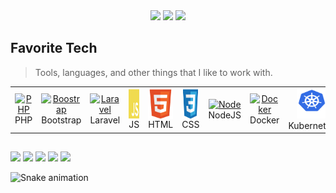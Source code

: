 <div align="center">
  <a href="https://github.com/elvis7t"><img src="https://readme-typing-svg.herokuapp.com?color=3BAEF7&lines=Hello!+I'm+Elvis+Leite+%7C+Web+Developer;Welcome+to+my++Github;If+you+want+to+get+in+touch;send+me+an+email+and+let's+form+a+team!;&center=true&width=800&height=55"></a>

  <img height="180em" src="https://github-readme-stats.vercel.app/api?username=elvis7t&show_icons=true&theme=cobalt&include_all_commits=true&count_private=true"/>
  <img height="180em" src="https://github-readme-stats.vercel.app/api/top-langs/?username=elvis7t&layout=compact&langs_count=7&theme=cobalt"/>
</div>
<h2 align="left" id="macropower-tech">Favorite Tech</h2>

> Tools, languages, and other things that I like to work with.

  <table>
  <tr>
    <td align="center" width="96">
      <a href="#macropower-tech">
        <img align="center" alt="PHP" width="48" height="48" src="https://cdn.jsdelivr.net/gh/devicons/devicon/icons/php/php-original.svg">
      </a>
      <br>PHP
    </td>  
    <td align="center" width="96">
        <a href="#macropower-tech" >      
          <img align="center" alt="Boostrap" width="48" height="48" src="https://cdn.jsdelivr.net/gh/devicons/devicon/icons/bootstrap/bootstrap-plain.svg">
        </a>
      <br>Bootstrap
    </td>
    <td align="center" width="96">
        <a href="#macropower-tech" >   
          <img align="center" alt="Laravel" width="48" height="48" src="https://cdn.jsdelivr.net/gh/devicons/devicon/icons/laravel/laravel-plain.svg">  
        </a>
      <br>Laravel
    </td> 
    <td align="center" width="96">
      <a href="#macropower-tech" >   
            <img align="center" alt="Js" width="48" height="48" src="https://raw.githubusercontent.com/devicons/devicon/master/icons/javascript/javascript-plain.svg"> 
          </a>
      <br>JS
    </td>   
    <td align="center" width="96">
      <a href="#macropower-tech" >     
          <img align="center" alt="HTML" width="48" height="48" src="https://raw.githubusercontent.com/devicons/devicon/master/icons/html5/html5-original.svg">
       </a>
      <br>HTML
    </td>    
    <td align="center" width="96">
      <a href="#macropower-tech" >
        <img align="center" alt="CSS" width="48" height="48" src="https://raw.githubusercontent.com/devicons/devicon/master/icons/css3/css3-original.svg">  
      </a>
      <br>CSS
    </td>
    <td align="center" width="96">
       <a href="#macropower-tech" >     
          <img align="center" alt="Node" width="48" height="48"  src="https://cdn.jsdelivr.net/gh/devicons/devicon/icons/nodejs/nodejs-original.svg" />
       </a>
      <br>NodeJS
    </td>
    <td align="center" width="96"> 
      <a href="#macropower-tech" >        
        <img src="https://cdn.jsdelivr.net/gh/devicons/devicon/icons/docker/docker-original.svg"  width="48" height="48" alt="Docker" />
      </a>
      <br>Docker
    </td>
    <td align="center" width="96">
      <a href="#macropower-tech" >
        <img src="https://raw.githubusercontent.com/cncf/artwork/master/projects/kubernetes/icon/color/kubernetes-icon-color.svg" width="48" height="48" alt="Kubernetes" />
      </a>
      <br>Kubernetes
    </td>
    <td align="center" width="96">
      <a href="#macropower-tech" >
          <img src="https://cdn.jsdelivr.net/gh/devicons/devicon/icons/mysql/mysql-plain.svg" width="48" height="48" alt="Mysql"/>       
      </a>
      <br>Mysql
    </td>
  </tr>
</table>
    
    
    
<!--   <img align="center" alt="Rafa-Python" height="30" width="40" src="https://raw.githubusercontent.com/devicons/devicon/master/icons/python/python-original.svg"> -->
 
<!--   <img align="right" alt="Rafa-pic" height="150" style="border-radius:50px;" src="https://media.discordapp.net/attachments/639956127056134178/890373478988013628/Publicacoes_Instagram_1_1.png?width=676&height=676">
</div> -->
  
  ##
 
<div> 
<!--   <a href="https://www.youtube.com/channel/UC_-uuuZbY0AAt9CViNzvc-Q" target="_blank"><img src="https://img.shields.io/badge/YouTube-FF0000?style=for-the-badge&logo=youtube&logoColor=white" target="_blank"></a> -->
  <a href="https://www.instagram.com/omagnatask8/" target="_blank"><img src="https://img.shields.io/badge/-Instagram-%23E4405F?style=for-the-badge&logo=instagram&logoColor=white" target="_blank"></a>
<a href="" target="_blank"><img src="https://img.shields.io/badge/Slack-4A154B?style=for-the-badge&logo=slack&logoColor=white" target="_blank"></a>  
 <a href="https://discord.gg/BehZvTGfPB" target="_blank"><img src="https://img.shields.io/badge/Discord-7289DA?style=for-the-badge&logo=discord&logoColor=white" target="_blank"></a> 
  <a href = "mailto:elvis7t@gmail.com"><img src="https://img.shields.io/badge/-Gmail-%23333?style=for-the-badge&logo=gmail&logoColor=white" target="_blank"></a>
  <a href="https://www.linkedin.com/in/elvis-leite-da-silva-b2417055/" target="_blank"><img src="https://img.shields.io/badge/-LinkedIn-%230077B5?style=for-the-badge&logo=linkedin&logoColor=white" target="_blank"></a> 
 
  ![Snake animation](https://github.com/elvis7t/elvis7t/blob/output/github-contribution-grid-snake.svg)
 
</div>

